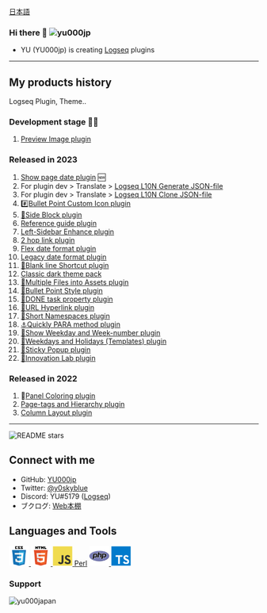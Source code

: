 [日本語](README.ja.md)

### Hi there 👋 <img src="https://komarev.com/ghpvc/?username=yu000jp&label=Profile%20views&color=0e75b6&style=flat" alt="yu000jp" />

- YU (YU000jp) is creating [Logseq](https://github.com/logseq) plugins

---

## My products history

Logseq Plugin, Theme..

### Development stage 🚧🦺

1. [Preview Image plugin](https://github.com/YU000jp/logseq-plugin-preview-image)

### Released in 2023

1. [Show page date plugin](https://github.com/YU000jp/logseq-plugin-show-page-date) 🆕
1. For plugin dev > Translate > [Logseq L10N Generate JSON-file](https://github.com/YU000jp/logseq-l10n-generate-json)
1. For plugin dev > Translate > [Logseq L10N Clone JSON-file](https://github.com/YU000jp/logseq-l10n-clone-json)
1. [#️⃣Bullet Point Custom Icon plugin](https://github.com/YU000jp/logseq-plugin-bullet-point-custom-icon)
1. [🥦Side Block plugin](https://github.com/YU000jp/logseq-plugin-side-block)
1. [Reference guide plugin](https://github.com/YU000jp/logseq-plugin-reference-guide)
1. [Left-Sidebar Enhance plugin](https://github.com/YU000jp/logseq-plugin-left-sidebar-enhance)
1. [2 hop link plugin](https://github.com/YU000jp/logseq-plugin-two-hop-link)
1. [Flex date format plugin](https://github.com/YU000jp/logseq-plugin-flex-date-format)
1. [Legacy date format plugin](https://github.com/YU000jp/logseq-plugin-legacy-date-format)
1. [🦢Blank line Shortcut plugin](https://github.com/YU000jp/logseq-plugin-blank-line)
1. [Classic dark theme pack](https://github.com/YU000jp/logseq-theme-classic-dark-theme-pack)
1. [📂Multiple Files into Assets plugin](https://github.com/YU000jp/logseq-plugin-multiple-assets)
1. [🔷Bullet Point Style plugin](https://github.com/YU000jp/logseq-plugin-bullet-point-style)
1. [💪DONE task property plugin](https://github.com/YU000jp/logseq-plugin-confirmation-done-task)
1. [🔗URL Hyperlink plugin](https://github.com/YU000jp/logseq-plugin-confirmation-hyperlink)
1. [🍰Short Namespaces plugin](https://github.com/YU000jp/logseq-plugin-short-namespaces)
1. [⚓Quickly PARA method plugin](https://github.com/YU000jp/logseq-plugin-quickly-para-method)
1. [📆Show Weekday and Week-number plugin](https://github.com/YU000jp/logseq-plugin-show-weekday-and-week-number)
1. [🛌Weekdays and Holidays (Templates) plugin](https://github.com/YU000jp/logseq-plugin-weekdays-and-weekends)
1. [📍Sticky Popup plugin](https://github.com/YU000jp/logseq-plugin-sticky-popup)
1. [🌱Innovation Lab plugin](https://github.com/YU000jp/logseq-plugin-some-menu-extender)

### Released in 2022

1. 🎨[Panel Coloring plugin](https://github.com/YU000jp/logseq-plugin-panel-coloring)
1. [Page-tags and Hierarchy plugin](https://github.com/YU000jp/logseq-page-tags-and-hierarchy)
1. [Column Layout plugin](https://github.com/YU000jp/Logseq-column-Layout)

---

![README stars](https://github-readme-stats.vercel.app/api?username=YU000jp&theme=graywhite)

## Connect with me
* GitHub: [YU000jp](https://github.com/YU000jp)
* Twitter: [@y0skyblue](https://twitter.com/y0skyblue)
* Discord: YU#5179 ([Logseq](https://discord.gg/logseq))
* ブクログ: [Web本棚](https://booklog.jp/users/p510hv)

## Languages and Tools
<p align="left"> <a href="https://www.w3schools.com/css/" target="_blank" rel="noreferrer" title="CSS3"><img src="https://raw.githubusercontent.com/devicons/devicon/master/icons/css3/css3-original-wordmark.svg" alt="css3" width="40" height="40"/> </a> <a href="https://www.w3.org/html/" target="_blank" rel="noreferrer" title="HTML5"> <img src="https://raw.githubusercontent.com/devicons/devicon/master/icons/html5/html5-original-wordmark.svg" alt="html5" width="40" height="40"/> </a> <a href="https://developer.mozilla.org/en-US/docs/Web/JavaScript" target="_blank" rel="noreferrer" title="JavaScript"> <img src="https://raw.githubusercontent.com/devicons/devicon/master/icons/javascript/javascript-original.svg" alt="javascript" width="40" height="40"/> </a> <a href="https://www.perl.org/" target="_blank" rel="noreferrer" title="Perl"> Perl</a> <a href="https://www.php.net" target="_blank" rel="noreferrer" title="PHP"> <img src="https://raw.githubusercontent.com/devicons/devicon/master/icons/php/php-original.svg" alt="php" width="40" height="40"/> </a> <a href="https://www.typescriptlang.org/" target="_blank" rel="noreferrer" title="TypeScript"> <img src="https://raw.githubusercontent.com/devicons/devicon/master/icons/typescript/typescript-original.svg" alt="typescript" width="40" height="40"/> </a> </p>

### Support
<p><a href="https://www.buymeacoffee.com/yu000japan" title="Buy me a coffee"> <img align="left" src="https://cdn.buymeacoffee.com/buttons/v2/default-yellow.png" height="50" width="210" alt="yu000japan" /></a></p><br><br>
